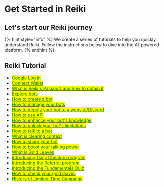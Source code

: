 # Get Started in Reiki

## Let's start our Reiki journey <a href="#4f2b3b41-c9f7-4a1a-938b-29af52b81c4d" id="4f2b3b41-c9f7-4a1a-938b-29af52b81c4d"></a>

{% hint style="info" %}
We create a series of tutorials to help you quickly understand Reiki. Follow the instructions below to dive into the AI-powered platform.
{% endhint %}

## Reiki Tutorial <a href="#f3806fe9-99f3-4deb-a588-acc1556ebff5" id="f3806fe9-99f3-4deb-a588-acc1556ebff5"></a>

* [<mark style="color:green;">Google Log in</mark>](google-log-in.md)
* [<mark style="color:green;">Connect Wallet</mark>](connect-wallet.md)
* [<mark style="color:green;">What is Reiki's Passport and how to obtain it</mark>](mint-reikis-passport.md)
* [<mark style="color:green;">Explore bots</mark>](../explore-bots.md)
* [<mark style="color:green;">How to create a bot</mark>](../bot-lab/bot-management/create-bot.md)
* [<mark style="color:green;">How to manage your bots</mark>](../bot-lab/bot-management/)
* [<mark style="color:green;">How to depoly your bot to a website/Discord</mark>](../bot-lab/bot-management/deployment-service/)
* [<mark style="color:green;">How to use API</mark>](../bot-lab/bot-management/deployment-service/api.md)
* [<mark style="color:green;">How to enhance your bot's knowledge</mark>](../bot-lab/dataset-management.md)
* [<mark style="color:green;">How to unlock your bot's limitations</mark>](../bot-lab/maximize-creative-power.md)
* [<mark style="color:green;">How to talk to a bot</mark>](../my-chat/send-message.md)
* [<mark style="color:green;">What is clearing context</mark>](../my-chat/clear-context.md)
* [<mark style="color:green;">How to share your bot</mark>](../my-chat/sharing-and-introducing-bot.md)
* [<mark style="color:green;">How to boost your talking power</mark>](../my-chat/your-talking-power.md)
* [<mark style="color:green;">What is Gold Leaves</mark>](../gold-leaves-market/)
* [<mark style="color:green;">Introducing Daily Check-in program</mark>](../gold-leaves-market/daily-check-in.md)
* [<mark style="color:green;">Introducing the Referral program</mark>](../gold-leaves-market/season-1-referral-program.md)
* [<mark style="color:green;">Introducing the Fundamentals Quiz</mark>](../gold-leaves-market/fundamentals-quiz.md)
* [<mark style="color:green;">How to check your gold leaves</mark>](../gold-leaves-market/check-gold-leaves.md)
* [<mark style="color:green;">History of Limited-Time Campaign</mark>](../gold-leaves-market/limited-time-campaign.md)



